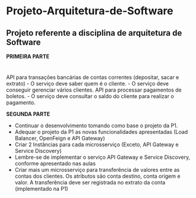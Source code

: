# Projeto-Arquitetura-de-Software

<h2>Projeto referente a disciplina de arquitetura de Software</h2>

<b>PRIMEIRA PARTE</b>
#

API para transações bancárias de contas correntes (depositar, sacar e extrato)
          - O serviço deve saber quem é o cliente.
          - O serviço deve conseguir gerenciar vários clientes.
API para processar pagamentos de boletos.
          - O serviço deve consultar o saldo do cliente para realizar o pagamento.
         
<b>SEGUNDA PARTE</b>

- Continuar o desenvolvimento tomando como base o projeto da P1.
-  Adequar o projeto da P1 as novas funcionalidades apresentadas (Load Balancer, OpenFeign e API Gateway)
- Criar 2 Instâncias para cada microsserviço (Exceto, API Gateway e Service Discovery)
- Lembre-se de implementar o serviço API Gateway e Service Discovery, conforme apresentado nas aulas
- Criar mais um microsserviço para transferência de valores entre as contas dos clientes. Os atributos são conta destino, conta origem e valor. A transferência deve ser registrada no extrato da conta (implementado na P1)
          
